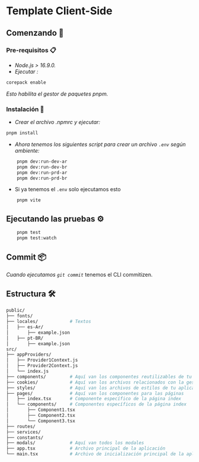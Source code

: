# Template Client-Side

## Comenzando 🚀

### Pre-requisitos 📋

* _Node.js > 16.9.0._</br>
* _Ejecutar :_

```bash
corepack enable
```
_Esto habilita el gestor de paquetes pnpm._

### Instalación 🔧

* _Crear el archivo .npmrc y ejecutar:_

```bash
pnpm install
```
* _Ahora tenemos los siguientes script para crear un archivo `.env` según ambiente:_

```bash
    pnpm dev:run-dev-ar
    pnpm dev:run-dev-br
    pnpm dev:run-prd-ar
    pnpm dev:run-prd-br 
```
* Si ya tenemos el `.env` solo ejecutamos esto

```bash
    pnpm vite
```

## Ejecutando las pruebas ⚙️

```bash
    pnpm test
    pnpm test:watch
```

## Commit 📦

_Cuando ejecutamos `git commit`_ tenemos el CLI commitizen.

## Estructura 🛠️

```bash
public/
├── fonts/
├── locales/            # Textos
│   ├── es-Ar/
│       ├── example.json
│   ├── pt-BR/
│       ├── example.json
src/
├── appProviders/
│   ├── Provider1Context.js
│   ├── Provider2Context.js
│   └── index.js
├── components/         # Aquí van los componentes reutilizables de tu aplicación
├── cookies/            # Aquí van los archivos relacionados con la gestión de cookies
├── styles/             # Aquí van los archivos de estilos de tu aplicación
├── pages/              # Aquí van los componentes para las páginas
│   ├── index.tsx       # Componente específico de la página index
│   └── components/     # Componentes específicos de la página index
│       ├── Component1.tsx
│       ├── Component2.tsx
│       └── Component3.tsx
├── routes/
├── services/
├── constants/
├── modals/             # Aquí van todos los modales
├── app.tsx             # Archivo principal de la aplicación
└── main.tsx            # Archivo de inicialización principal de la aplicación
```




